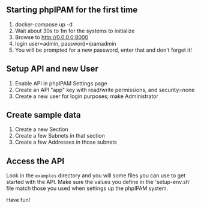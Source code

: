 ## Starting phpIPAM for the first time

   1. docker-compose up -d
   1. Wait about 30s to 1m for the systems to initialize
   1. Browse to http://0.0.0.0:8000
   1. login user=admin, password=ipamadmin
   1. You will be prompted for a new password, enter that and don't forget it!
   
## Setup API and new User

   1. Enable API in phpIPAM Settings page
   1. Create an API "app" key with read/write permissions, and security=none   
   1. Create a new user for login purposes; make Administrator
   

## Create sample data

   1. Create a new Section
   1. Create a few Subnets in that section
   1. Create a few Addresses in those subnets
   
   
## Access the API

Look in the `examples` directory and you will some files you can use to get
started with the API.  Make sure the values you define in the 'setup-env.sh' file
match those you used when settings up the phpIPAM system.

Have fun!   